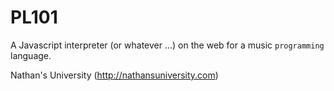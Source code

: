 # PL101 

A Javascript interpreter (or whatever ...) on the web for a music `programming` language. 

Nathan's University (http://nathansuniversity.com)

